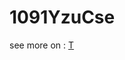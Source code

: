 # 1091YzuCse
 
see more on : <a href="https://www.larrysprognotes.com/categories/" target="_blank">T</a>
